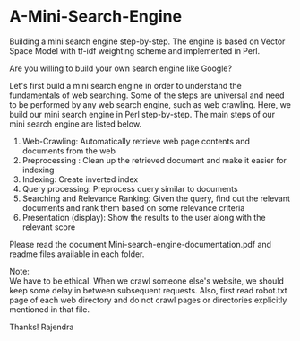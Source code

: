 # A-Mini-Search-Engine
Building a mini search engine step-by-step. The engine is based on Vector Space Model with tf-idf weighting scheme and implemented in Perl.

Are you willing to build your own search engine like Google?  

Let's first build a mini search engine in order to understand the  fundamentals of web searching. Some of the steps are universal and need to be performed by any web search engine, such as  web crawling. 
Here, we build our mini search engine in Perl step-by-step. The main steps of our mini search engine are listed below. 


1.	Web-Crawling:  Automatically retrieve web page contents and documents from the web   
2.	Preprocessing : Clean up the retrieved document and make it easier for indexing  
3.	Indexing: Create inverted index   
4.	Query processing: Preprocess query similar to documents  
5.	Searching and Relevance Ranking:  Given the query, find out the relevant documents and rank them based on some relevance criteria   
6.	Presentation (display): Show the results to the user along with the relevant score  
 
 
Please read the document Mini-search-engine-documentation.pdf and readme files available in each folder.

Note:  
 We have to be ethical. When we crawl someone else's website, we should keep some delay in between subsequent requests. Also, first read robot.txt page of each web directory and do not crawl pages or directories explicitly mentioned in that file.


Thanks!
Rajendra
